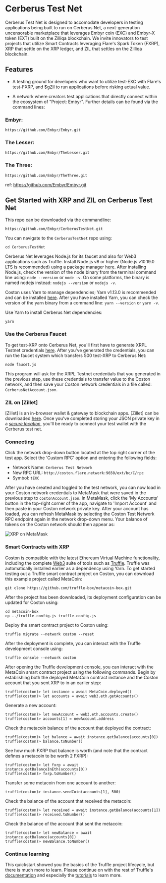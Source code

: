 # Cerberus Test Net

Cerberus Test Net is designed to accomodate developers in testing applications being built to run on Cerberus Net, a next-generation uncensorable marketplace that leverages Embyr coin (EXC) and Embyr-X token (EXT) built on the Zilliqa blockchain. We invite innovators to test projects that utilize Smart Contracts leveraging Flare's Spark Token (FXRP), XRP that settle on the XRP ledger, and ZIL that settles on the Zilliqa blockchain.

## Features

- A testing ground for developers who want to utilize test-EXC with Flare's test-FXRP, and $gZil to run applications before risking actual value.

- A network where creators test applications that directly connect within the ecosystem of "Project: Embyr". Further details can be found via the command lines: 

###     Embyr:
```
https://github.com/Embyr/Embyr.git 
```
### The Lesser:
```
https://github.com/Embyr/TheLesser.git
```
### The Three:
```
https://github.com/Embyr/TheThree.git
```

ref: https://github.com/Embyr/Embyr.git

## Get Started with XRP and ZIL on Cerberus Test Net

This repo can be downloaded via the commandline:
```
https://github.com/Embyr/CerberusTestNet.git
```
You can navigate to the `CerberusTestNet` repo using:
```
cd CerberusTestNet
```

Cerberus Net leverages Node.js for its faucet and also for Web3 applications such as Truffle. Install Node.js v8 or higher (Node.js v10.19.0 LTS is recommended) using a package manager [here](https://nodejs.org/en/download/package-manager/). After installing Node.js, check the version of the node binary from the terminal command line using: `node --version` or `node -v`. On some platforms, the binary is named nodejs instead: `nodejs --version` or `nodejs -v`.

Coston uses Yarn to manage dependencies; Yarn v1.13.0 is recommended and can be installed [here](https://classic.yarnpkg.com/en/docs/install#debian-stable). After you have installed Yarn, you can check the version of the yarn binary from a command line: `yarn --version` or `yarn -v`.

Use Yarn to install Cerberus Net dependencies:
```
yarn
```


### Use the Cerberus Faucet

To get test-XRP onto Cerberus Net, you'll first have to generate XRPL Testnet credentials [here](https://xrpl.org/xrp-testnet-faucet.html). After you've generated the credentials, you can run the faucet system which transfers 500 test-XRP to Cerberus Net:
```
node faucet.js
```

This program will ask for the XRPL Testnet credentials that you generated in the previous step, use these credentials to transfer value to the Coston network, and then save your Coston network credentials in a file called: `CerberusNetAccount.json`. 

### ZIL on [Zillet]

[Zillet] is an in-browser wallet & gateway to blockchain apps. [Zillet] can be downloaded [here](https://zillet.io/). Once you've completed storing your JSON private key in a [*secure location*](https:cerberusnet.zil/opsec-tips), you'll be ready to connect your test wallet with the Cerberus test net.

### Connecting

Click the network drop-down button located at the top right corner of the test app. Select the 'Custom RPC' option and entering the following fields:

- Network Name: `Cerberus Test Network`
- New RPC URL: `http://coston.flare.network:9650/ext/bc/C/rpc`
- Symbol: `tEXC`

After you have created and toggled to the test network, you can now load in your Coston network credentials to MetaMask that were saved in the previous step to `costonAccount.json`. In MetaMask, click the 'My Accounts' button in the top-right corner of the app, navigate to 'Import Account' and then paste in your Coston network private key. After your account has loaded, you can refresh MetaMask by selecting the Coston Test Network RPC endpoint again in the network drop-down menu. Your balance of tokens on the Coston network should then appear as:

![XRP on MetaMask](https://github.com/flare-eng/coston/blob/master/costonMetaMask.png)

### Smart Contracts with XRP

Coston is compatible with the latest Ethereum Virtual Machine functionality, including the complete [Web3](https://web3js.readthedocs.io/en/v1.2.7/) suite of tools such as [Truffle](https://www.trufflesuite.com/truffle). Truffle was automatically installed earlier as a dependency using Yarn. To get started testing out a Truffle smart contract project on Coston, you can download this example project called MetaCoin:

```
git clone https://github.com/truffle-box/metacoin-box.git
```
After the project has been downloaded, its deployment configuration can be updated for Coston using:
```
cd metacoin-box
cp ../truffle-config.js truffle-config.js
```
Deploy the smart contract project to Coston using:
```
truffle migrate --network coston --reset
```
After the deployment is complete, you can interact with the Truffle development console using:
```
truffle console --network coston
```
After opening the Truffle development console, you can interact with the MetaCoin smart contract project using the following commands. Begin by establishing both the deployed MetaCoin contract instance and the Coston account that you sent XRP to in an earlier step:
```
truffle(coston)> let instance = await MetaCoin.deployed()
truffle(coston)> let accounts = await web3.eth.getAccounts()
```
Generate a new account:
```
truffle(coston)> let newAccount = web3.eth.accounts.create()
truffle(coston)> accounts[1] = newAccount.address
```
Check the metacoin balance of the account that deployed the contract:
```
truffle(coston)> let balance = await instance.getBalance(accounts[0])
truffle(coston)> balance.toNumber()
```
See how much FXRP that balance is worth (and note that the contract defines a metacoin to be worth 2 FXRP):
```
truffle(coston)> let fxrp = await instance.getBalanceInEth(accounts[0])
truffle(coston)> fxrp.toNumber()
```
Transfer some metacoin from one account to another:
```
truffle(coston)> instance.sendCoin(accounts[1], 500)
```
Check the balance of the account that received the metacoin:
```
truffle(coston)> let received = await instance.getBalance(accounts[1])
truffle(coston)> received.toNumber()
```
Check the balance of the account that sent the metacoin:
```
truffle(coston)> let newBalance = await instance.getBalance(accounts[0])
truffle(coston)> newBalance.toNumber()
```

### Continue learning
This quickstart showed you the basics of the Truffle project lifecycle, but there is much more to learn. Please continue on with the rest of Truffle's [documentation](https://www.trufflesuite.com/docs) and especially the [tutorials](https://www.trufflesuite.com/tutorials) to learn more.
